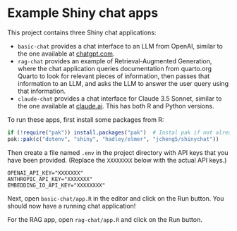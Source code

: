 Example Shiny chat apps
=======================

This project contains three Shiny chat applications:
- `basic-chat` provides a chat interface to an LLM from OpenAI, similar to the one available at [chatgpt.com](https://chatgpt.com/).
- `rag-chat` provides an example of Retrieval-Augmented Generation, where the chat application queries documentation from quarto.org Quarto to look for relevant pieces of information, then passes that information to an LLM, and asks the LLM to answer the user query using that information.
- `claude-chat` provides a chat interface for Claude 3.5 Sonnet, similar to the one available at [claude.ai](https://claude.ai/). This has both R and Python versions.

To run these apps, first install some packages from R:

```R
if (!require("pak")) install.packages("pak")  # Instal pak if not already installed
pak::pak(c("dotenv", "shiny", "hadley/elmer", "jcheng5/shinychat"))
```

Then create a file named `.env` in the project directory with API keys that you have been provided. (Replace the `XXXXXXXX` below with the actual API keys.)

```
OPENAI_API_KEY="XXXXXXX"
ANTHROPIC_API_KEY="XXXXXXX"
EMBEDDING_IO_API_KEY="XXXXXXXX"
```

Next, open `basic-chat/app.R` in the editor and click on the Run button. You should now have a running chat application!

For the RAG app, open `rag-chat/app.R` and click on the Run button.
